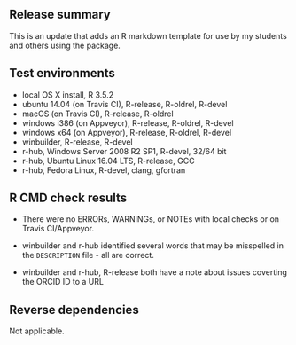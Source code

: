 ## Release summary
This is an update that adds an R markdown template for use by my students and others using the package.

## Test environments
* local OS X install, R 3.5.2
* ubuntu 14.04 (on Travis CI), R-release, R-oldrel, R-devel
* macOS (on Travis CI), R-release, R-oldrel
* windows i386 (on Appveyor), R-release, R-oldrel, R-devel
* windows x64 (on Appveyor), R-release, R-oldrel, R-devel
* winbuilder, R-release, R-devel
* r-hub, Windows Server 2008 R2 SP1, R-devel, 32/64 bit
* r-hub, Ubuntu Linux 16.04 LTS, R-release, GCC
* r-hub, Fedora Linux, R-devel, clang, gfortran

## R CMD check results
* There were no ERRORs, WARNINGs, or NOTEs with local checks or on Travis CI/Appveyor.

* winbuilder and r-hub identified several words that may be misspelled in the `DESCRIPTION` file - all are correct.
* winbuilder and r-hub, R-release both have a note about issues coverting the ORCID ID to a URL

## Reverse dependencies
Not applicable.
